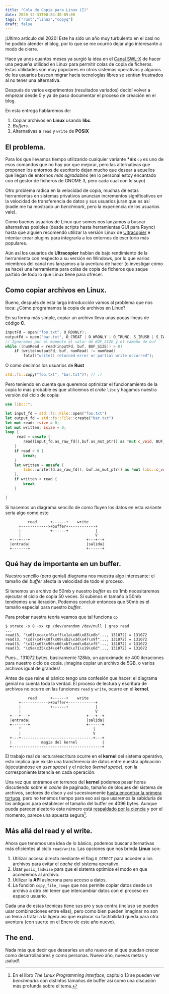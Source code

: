 ```yaml
---
title: "Cola de Copia para Linux (I)"
date: 2020-12-31T00:54:30-05:00
tags: ["rust","linux","copyq"]
draft: false
---
```


¡Ultimo artículo del 2020! Este ha sido un año muy turbulento en el
casi no he podido atender el blog, por lo que se me ocurrió dejar algo
interesante a modo de cierre.

Hace ya unos cuantos meses ya surgió la idea en el [Canal
SWL-X](https://t.me/blogswlx) de hacer una pequeña utilidad en Linux
para permitir colas de copia de ficheros. Estas utilidades son muy
populares en otros sistemas operativos y algunos de los usuarios
buscan migrar hacia tecnologías libres se sentían frustrados al no
tener una alternativa.

Después de varios experimentos (resultados variados) decidí volver a
empezar desde 0 y ya de paso documentar el proceso de creación en el
blog.

En esta entrega hablaremos de:

1. Copiar archivos en **Linux** usando **libc**.
2. *Buffers*.
3. Alternativas a `read` y `write` de **POSIX**

## El problema.

Para los que llevamos tiempo utilizando cualquier variante **\*nix**
`cp` es uno de esos comandos que no hay por que mejorar, pero las
alternativas que proponen los entornos de escritorio dejan mucho que
desear a aquellos que llegan de entornos _más agradables_ (en lo
personal estoy encantado con el gestor de ficheros de GNOME 3, pero
cada cual con lo suyo)

Otro problema radica en la velocidad de copia, muchas de estas
herramientas en sistemas privativos anuncian incrementos
significativos en la velocidad de transferencia de datos y sus
usuarios juran que es así (nadie me ha mostrado un _benchmark_, pero
la experiencia de los usuarios vale).

Como buenos usuarios de Linux que somos nos lanzamos a buscar
alternativas posibles (desde scripts hasta herramientas GUI para
Rsync) hasta que alguien recomendó utilizar la versión Linux de
[Ultracopier](https://github.com/alphaonex86/Ultracopier) e intentar
crear plugins para integrarla a los entornos de escritorio más populares.

Aún así los usuarios de **Ultracopier** hablan de bajo rendimiento de
la herramienta con respecto a su versión en Windows, por lo que varios
miembros del canal nos lanzamos a la aventura de hacer (o investigar
cómo se hace) una herramienta para colas de copia de ficheros que
saque partido de todo lo que Linux tiene para ofrecer.


## Como copiar archivos en Linux.

Bueno, después de esta larga introducción vamos al problema que nos toca:
¿Cómo programamos la copia de archivos en Linux?.

En su forma más simple, copiar un archivo lleva unas pocas líneas de código **C**.

```c
inputFd = open("foo.txt", O_RDONLY);
outputFd = open("bar.txt", O_CREAT | O_WRONLY | O_TRUNC, S_IRUSR | S_IWUSR);
// Ignoremos por el momento el valor de BUF_SIZE y el tamaño de buf
while ((numRead = read(inputFd, buf, BUF_SIZE)) > 0)
	if (write(outputFd, buf, numRead) != numRead)
		fatal("write() returned error or partial write occurred");
```

O como decimos los usuarios de **Rust**

```rust
std::fs::copy("foo.txt", "bar.txt")?; // :)
```

Pero teniendo en cuenta que queremos optimizar el funcionamiento de la copia
lo más probable es que utilicemos el _crate_ `libc` y hagamos nuestra versión
del ciclo de copia:

```rust
use libc::*;

let input_fd = std::fs::File::open("foo.txt")
let output_fd = std::fs::File::create("bar.txt")
let mut read: isize = 0;
let mut written: isize = 0;
loop {
	 read = unsafe {
		read(input_fd.as_raw_fd(),buf.as_mut_ptr() as *mut c_void, BUF_SIZE as usize) as isize
	}
	if read < 0 {
		break;
	}
	let written = unsafe {
		libc::write(fd.as_raw_fd(), buf.as_mut_ptr() as *mut libc::c_void, BUF_SIZE as usize) as isize
	};
	if written < read {
		break
	}

}
```

Si hacemos un diagrama sencillo de como fluyen los datos en esta
variante sería algo como esto

```
          read      +------+    write
      +------------>+buffer+------------+
      |             +------+            |
      |                                 V
  +---+---+                         +---+--+
  |entrada|                         |salida|
  +-------+                         +------+
```

## Qué hay de importante en un buffer.

Nuestro sencillo (pero genial) diagrama nos muestra algo interesante:
el tamaño del *buffer* afecta la velocidad de todo el proceso.

Si tenemos un archivo de 50mb y nuestro *buffer* es de 1mb
necesitaremos ejecutar el ciclo de copia 50 veces. Si subimos el
tamaño a 50mb tendremos una iteración. Podemos concluir entonces
que 50mb es el tamaño especial para nuestro *buffer*.

Para probar nuestra teoría veamos que tal funciona `cp`


```shell
$ strace -s 8 -xx cp /dev/urandom /dev/null | grep read
...
read(3, "\x61\xca\xf8\xff\x1a\xd6\x83\x8b"..., 131072) = 131072
read(3, "\xd7\x47\x8f\x09\xb2\x3d\x47\x9f"..., 131072) = 131072
read(3, "\x12\x67\x90\x66\xb7\xed\x0a\xf5"..., 131072) = 131072
read(3, "\x9e\x35\x34\x4f\x9d\x71\x19\x6d"..., 131072) = 131072
```

Pues... 131072 bytes, básicamente 128kb, un aproximado de 400
iteraciones para nuestro ciclo de copia. ¡Imagina copiar un archivo de
5GB, o varios archivos igual de grandes!

Antes de que reine el pánico tengo una confesión que hacer: el
diagrama genial no cuenta toda la verdad. El proceso de lectura y
escritura de archivos no ocurre en las funciones `read` y `write`,
ocurre en el **kernel**.


```
          read      +------+    write
      +------------>+buffer+------------+
      |             +------+            |
      |                                 V
  +---+---+                         +---+--+
  |entrada|                         |salida|
  +-------+                         +------+
      ^                                |
      |                                V
  +---+--------------------------------+---+
  |             magia del kernel           |
  +----------------------------------------+

```

El trabajo real de lectura/escritura ocurre en el **kernel** del
sistema operativo, esto implica que existe una transferencia de datos
entre nuestra aplicación (ejecutándose en *user space*) y el núcleo
(*kernel space*), con la corresponiente latencia en cada operación.

Una vez que entramos en terrenos del **kernel** podemos pasar horas
discutiendo sobre el *cache* de paginado, tamaño de bloques del
sistema de archivos, sectores de disco y así sucesivamente [hasta
encontrar la primera
tortuga](https://en.wikipedia.org/wiki/Turtles_all_the_way_down), pero
no tenemos tiempo para eso así que usaremos la sabiduría de los
antiguos para establecer el tamaño del buffer en 4096 bytes. Aunque
pueda parecer aleatorio este número está [respaldado por la
ciencia](https://stackoverflow.com) y por el momento, parece una
apuesta segura[^1].


## Más allá del read y el write.

Ahora que tenemos una idea de lo básico, podemos buscar alternativas
más eficientes al ciclo `read/write`. Las opciones que nos brinda
**Linux** son:

1. Utilizar acceso directo mediante el flag `O_DIRECT` para acceder a
   los archivos para evitar el *cache* del sistema operativo.
2. Usar `posix_fadvise` para que el sistema optimice el modo en que
   accedemos al archivo.
3. Utilizar la **API** asíncrona para acceso a datos.
4. La función `copy_file_range` que nos permite copiar datos desde un
   archivo a otro *sin* tener que intercambiar datos con el proceso en
   espacio usuario.

Cada una de estas técnicas tiene sus pro y sus contra (incluso se
pueden usar combinaciones entre ellas), pero como bien pueden imaginar
no son un tema a tratar a la ligera así que explorar su factibilidad
queda para otra aventura (con suerte en el Enero de este año nuevo).

## The end.

Nada más que decir que desearles un año nuevo en el que puedan crecer
como desarrolladores y como personas. Nuevo año, nuevas metas y ¡salud!.

[^1]: En el libro *The Linux Programming Interface*, capítulo 13 se
pueden ver *benchmarks* con distintos tamaños de buffer así como una
discusión más profunda sobre el tema.
